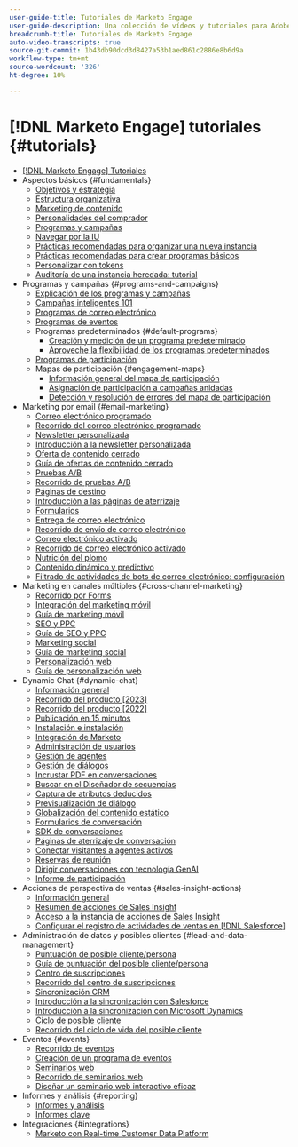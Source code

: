 ```yaml
---
user-guide-title: Tutoriales de Marketo Engage
user-guide-description: Una colección de vídeos y tutoriales para Adobe Marketo Engage.
breadcrumb-title: Tutoriales de Marketo Engage
auto-video-transcripts: true
source-git-commit: 1b43db90dcd3d8427a53b1aed861c2886e8b6d9a
workflow-type: tm+mt
source-wordcount: '326'
ht-degree: 10%

---
```



# [!DNL Marketo Engage] tutoriales {#tutorials}

+ [[!DNL Marketo Engage] Tutoriales](/help/_marketo-main/overview.md)
+ Aspectos básicos {#fundamentals}
   + [Objetivos y estrategia](/help/fundamentals/goals-and-strategy-learn.md)
   + [Estructura organizativa](/help/fundamentals/organizational-structure-learn.md)
   + [Marketing de contenido](/help/fundamentals/content-marketing-learn.md)
   + [Personalidades del comprador](/help/fundamentals/buyer-personas-learn.md)
   + [Programas y campañas](/help/fundamentals/programs-and-campaigns.md)
   + [Navegar por la IU](/help/fundamentals/ui-navigation.md)
   + [Prácticas recomendadas para organizar una nueva instancia](/help/fundamentals/best-practices-to-organize-a-new-instance.md)
   + [Prácticas recomendadas para crear programas básicos](/help/fundamentals/best-practices-for-creating-foundational-programs.md)
   + [Personalizar con tokens](/help/personalization/personalize-with-tokens.md)
   + [Auditoría de una instancia heredada: tutorial](https://experienceleague.adobe.com/docs/marketo-learn/auditing-an-inherited-instance/overview.html)
+ Programas y campañas {#programs-and-campaigns}
   + [Explicación de los programas y campañas](/help/programs/understanding-programs-and-campaigns.md)
   + [Campañas inteligentes 101](/help/campaigns/smart-campaigns-101.md)
   + [Programas de correo electrónico](/help/programs/email-programs.md)
   + [Programas de eventos](/help/programs/event-programs.md)
   + Programas predeterminados {#default-programs}
      + [Creación y medición de un programa predeterminado](/help/programs/create-and-measure-default-programs.md)
      + [Aproveche la flexibilidad de los programas predeterminados](/help/programs/leverage-the-flexibility-of-default-programs.md)
   + [Programas de participación](/help/programs/engagement-programs.md)
   + Mapas de participación {#engagement-maps}
      + [Información general del mapa de participación](/help/engagement-maps/engagement-map-overview.md)
      + [Asignación de participación a campañas anidadas](/help/engagement-maps/engagement-map-nested-campaign.md)
      + [Detección y resolución de errores del mapa de participación](/help/engagement-maps/engagement-map-error-detection-and-resolution.md)
+ Marketing por email {#email-marketing}
   + [Correo electrónico programado](/help/email-marketing/scheduled-email-learn.md)
   + [Recorrido del correo electrónico programado](/help/email-marketing/scheduled-email-watch.md)
   + [Newsletter personalizada](/help/email-marketing/personalized-newsletter-learn.md)
   + [Introducción a la newsletter personalizada](/help/email-marketing/personalized-newsletter-watch.md)
   + [Oferta de contenido cerrado](/help/email-marketing/gated-content-offer-learn.md)
   + [Guía de ofertas de contenido cerrado](/help/email-marketing/gated-content-offer-watch.md)
   + [Pruebas A/B](/help/email-marketing/ab-testing-learn.md)
   + [Recorrido de pruebas A/B](/help/email-marketing/ab-testing-watch.md)
   + [Páginas de destino](/help/email-marketing/landing-pages-learn.md)
   + [Introducción a las páginas de aterrizaje](/help/email-marketing/landing-pages-watch.md)
   + [Formularios](/help/email-marketing/forms-learn.md)
   + [Entrega de correo electrónico](/help/email-marketing/email-deliverability-learn.md)
   + [Recorrido de envío de correo electrónico](/help/email-marketing/email-deliverability-watch.md)
   + [Correo electrónico activado](/help/email-marketing/triggered-email-learn.md)
   + [Recorrido de correo electrónico activado](/help/email-marketing/triggered-email-watch.md)
   + [Nutrición del plomo](/help/email-marketing/lead-nuturing-learn.md)
   + [Contenido dinámico y predictivo](/help/email-marketing/dynamic-and-predictive-content-learn.md)
   + [Filtrado de actividades de bots de correo electrónico: configuración](/help/filtering-email-bot-activities/setup.md)
+ Marketing en canales múltiples {#cross-channel-marketing}
   + [Recorrido por Forms](/help/email-marketing/forms-watch.md)
   + [Integración del marketing móvil](/help/cross-channel-marketing/mobile-marketing-learn.md)
   + [Guía de marketing móvil](/help/cross-channel-marketing/mobile-marketing-watch.md)
   + [SEO y PPC](/help/cross-channel-marketing/seo-and-ppc-learn.md)
   + [Guía de SEO y PPC](/help/cross-channel-marketing/seo-and-ppc-watch.md)
   + [Marketing social](/help/cross-channel-marketing/social-marketing-learn.md)
   + [Guía de marketing social](/help/cross-channel-marketing/social-marketing-watch.md)
   + [Personalización web](/help/cross-channel-marketing/web-personalization-learn.md)
   + [Guía de personalización web](/help/cross-channel-marketing/web-personalization-watch.md)
+ Dynamic Chat {#dynamic-chat}
   + [Información general](/help/dynamic-chat/dynamic-chat-overview.md)
   + [Recorrido del producto [2023]](/help/dynamic-chat/product-tour.md)
   + [Recorrido del producto [2022]](/help/dynamic-chat/product-tour-2022.md)
   + [Publicación en 15 minutos](/help/dynamic-chat/go-live-in-15-minutes.md)
   + [Instalación e instalación](/help/dynamic-chat/setup.md)
   + [Integración de Marketo](/help/dynamic-chat/marketo-integration.md)
   + [Administración de usuarios](/help/dynamic-chat/user-management.md)
   + [Gestión de agentes](/help/dynamic-chat/agent-management.md)
   + [Gestión de diálogos](/help/dynamic-chat/dialogue-management.md)
   + [Incrustar PDF en conversaciones](/help/dynamic-chat/document-cloud-integration.md)
   + [Buscar en el Diseñador de secuencias](/help/dynamic-chat/search-in-stream-designer.md)
   + [Captura de atributos deducidos](/help/dynamic-chat/capture-inferred-attributes.md)
   + [Previsualización de diálogo](/help/dynamic-chat/dialogue-preview.md)
   + [Globalización del contenido estático](/help/dynamic-chat/globalization-of-static-content.md)
   + [Formularios de conversación](/help/dynamic-chat/conversational-forms.md)
   + [SDK de conversaciones](/help/dynamic-chat/conversations-sdk.md)
   + [Páginas de aterrizaje de conversación](/help/dynamic-chat/conversational-landing-pages.md)
   + [Conectar visitantes a agentes activos](/help/dynamic-chat/connect-visitors-to-live-agents.md)
   + [Reservas de reunión](/help/dynamic-chat/meeting-booking.md)
   + [Dirigir conversaciones con tecnología GenAI](/help/dynamic-chat/gen-ai-features.md)
   + [Informe de participación](/help/dynamic-chat/engagement-report.md)
+ Acciones de perspectiva de ventas {#sales-insight-actions}
   + [Información general](/help/sales-insight-actions/overview.md)
   + [Resumen de acciones de Sales Insight](/help/sales-insight-actions/sales-insight-actions-overview.md)
   + [Acceso a la instancia de acciones de Sales Insight](/help/sales-insight-actions/accessing-your-sales-insight-actions-instance.md)
   + [Configurar el registro de actividades de ventas en [!DNL Salesforce]](/help/sales-insight-actions/configure-sales-activity-logging-to-salesforce.md)
+ Administración de datos y posibles clientes {#lead-and-data-management}
   + [Puntuación de posible cliente/persona](/help/lead-and-data-management/lead-scoring-learn.md)
   + [Guía de puntuación del posible cliente/persona](/help/lead-and-data-management/lead-scoring-watch.md)
   + [Centro de suscripciones](/help/lead-and-data-management/subscription-center-learn.md)
   + [Recorrido del centro de suscripciones](/help/lead-and-data-management/subscription-center-watch.md)
   + [Sincronización CRM](/help/lead-and-data-management/crm-sync-learn.md)
   + [Introducción a la sincronización con Salesforce](/help/integrations/salesforce-sync-setup.md)
   + [Introducción a la sincronización con Microsoft Dynamics](/help/integrations/microsoft-dynamics-sync-setup.md)
   + [Ciclo de posible cliente](/help/lead-and-data-management/lead-lifecycle-learn.md)
   + [Recorrido del ciclo de vida del posible cliente](/help/lead-and-data-management/lead-lifecycle-watch.md)
+ Eventos {#events}
   + [Recorrido de eventos](/help/events/events-watch.md)
   + [Creación de un programa de eventos](/help/events/events-learn.md)
   + [Seminarios web](/help/events/webinar-learn.md)
   + [Recorrido de seminarios web](/help/events/webinar-watch.md)
   + [Diseñar un seminario web interactivo eficaz](/help/events/design-an-effective-interactive-webinar.md)
+ Informes y análisis {#reporting}
   + [Informes y análisis](/help/reporting/reporting-and-analytics.md)
   + [Informes clave](/help/reporting/key-reports.md)
+ Integraciones {#integrations}
   + [Marketo con Real-time Customer Data Platform](https://experienceleague.adobe.com/docs/platform-learn/tutorials/sources/ingest-data-from-marketo.html)
